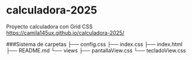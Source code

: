 # calculadora-2025

Proyecto calculadora con Grid CSS
https://camila145ux.github.io/calculadora-2025/

###Sistema de carpetas
├── config.css
├── index.css
├── index.html
├── README.md
└── views
    ├── pantallaView.css
    └── tecladoView.css
